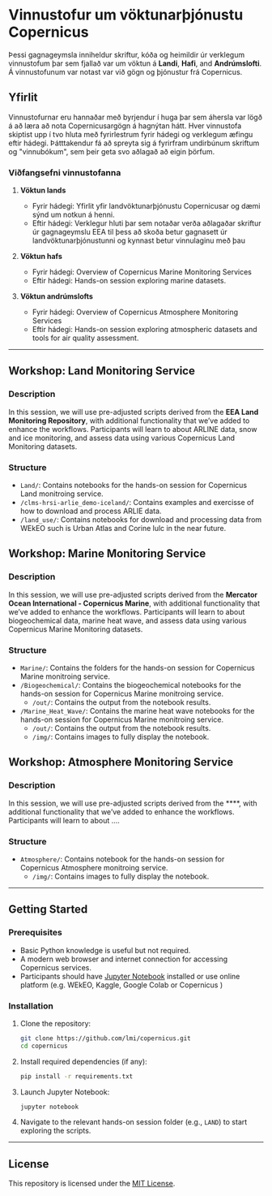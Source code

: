 # Vinnustofur um vöktunarþjónustu Copernicus

Þessi gagnageymsla inniheldur skriftur, kóða og heimildir úr verklegum vinnustofum þar sem fjallað var um vöktun á **Landi**, **Hafi**, and **Andrúmslofti**. Á vinnustofunum var notast var við gögn og þjónustur frá Copernicus.


## Yfirlit

Vinnustofurnar eru hannaðar með byrjendur í huga þar sem áhersla var lögð á að læra að nota Copernicusargögn á hagnýtan hátt. Hver vinnustofa skiptist upp í tvo hluta með fyrirlestrum fyrir hádegi og verklegum æfingu eftir hádegi. Þátttakendur fá að spreyta sig á fyrirfram undirbúnum skriftum og "vinnubókum", sem þeir geta svo aðlagað að eigin þörfum.

### Viðfangsefni vinnustofanna

1. **Vöktun lands**
   - Fyrir hádegi: Yfirlit yfir landvöktunarþjónustu Copernicusar og dæmi sýnd um notkun á henni. 
   - Eftir hádegi: Verklegur hluti þar sem notaðar verða aðlagaðar skriftur úr gagnageymslu EEA til þess að skoða betur gagnasett úr landvöktunarþjónustunni og kynnast betur vinnulaginu með þau
   
2. **Vöktun hafs** 
   - Fyrir hádegi: Overview of Copernicus Marine Monitoring Services
   - Eftir hádegi: Hands-on session exploring marine datasets.

3. **Vöktun andrúmslofts** 
   - Fyrir hádegi: Overview of Copernicus Atmosphere Monitoring Services
   - Eftir hádegi: Hands-on session exploring atmospheric datasets and tools for air quality assessment.

---

## Workshop: Land Monitoring Service

### Description

In this session, we will use pre-adjusted scripts derived from the **EEA Land Monitoring Repository**, with additional functionality that we’ve added to enhance the workflows. Participants will learn to about ARLINE data, snow and ice monitoring, and assess data using various Copernicus Land Monitoring datasets.

### Structure

- `Land/`: Contains notebooks for the hands-on session for Copernicus Land monitroing service.
- `/clms-hrsi-arlie_demo-iceland/`: Contains examples and exercisse of how to download and process ARLIE data.
- `/land_use/`: Contains notebooks for download and processing data from WEkEO such is Urban Atlas and Corine lulc in the near future.

## Workshop: Marine Monitoring Service

### Description

In this session, we will use pre-adjusted scripts derived from the **Mercator Ocean International - Copernicus Marine**, with additional functionality that we’ve added to enhance the workflows. Participants will learn to about biogeochemical data, marine heat wave, and assess data using various Copernicus Marine Monitoring datasets.

### Structure

- `Marine/`: Contains the folders for the hands-on session for Copernicus Marine monitroing service.
- `/Biogeochemical/`: Contains the biogeochemical notebooks for the hands-on session for Copernicus Marine monitroing service.
   - `/out/`: Contains the output from the notebook results.
- `/Marine_Heat_Wave/`: Contains the marine heat wave notebooks for the hands-on session for Copernicus Marine monitroing service.
   - `/out/`: Contains the output from the notebook results.
   - `/img/`: Contains images to fully display the notebook.

## Workshop: Atmosphere Monitoring Service

### Description

In this session, we will use pre-adjusted scripts derived from the ****, with additional functionality that we’ve added to enhance the workflows. Participants will learn to about ....

### Structure

- `Atmosphere/`: Contains notebook for the hands-on session for Copernicus Atmosphere monitroing service.
   - `/img/`: Contains images to fully display the notebook.



---

## Getting Started

### Prerequisites

- Basic Python knowledge is useful but not required.
- A modern web browser and internet connection for accessing Copernicus services.
- Participants should have [Jupyter Notebook](https://jupyter.org/install) installed or use online platform (e.g. WEkEO, Kaggle, Google Colab or Copernicus )

### Installation

1. Clone the repository:
    ```bash
    git clone https://github.com/lmi/copernicus.git
    cd copernicus
    ```

2. Install required dependencies (if any):
    ```bash
    pip install -r requirements.txt
    ```

3. Launch Jupyter Notebook:
    ```bash
    jupyter notebook
    ```

4. Navigate to the relevant hands-on session folder (e.g., `LAND`) to start exploring the scripts.

---
## License

This repository is licensed under the [MIT License](LICENSE).


